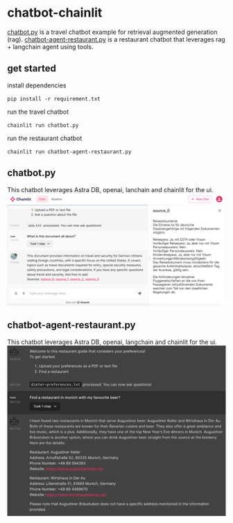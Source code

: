 # chatbot-chainlit
[chatbot.py](./chatbot.py) is a travel chatbot example for retrieval augmented generation (rag). [chatbot-agent-restaurant.py](./chatbot-agent-restaurant.py) is a restaurant chatbot that leverages rag + langchain agent using tools.  

## get started
install dependencies
```
pip install -r requirement.txt
```
run the travel chatbot
```
chainlit run chatbot.py
```
run the restaurant chatbot
```
chainlit run chatbot-agent-restaurant.py
```
## chatbot.py
This chatbot leverages Astra DB, openai, lanchain and chainlit for the ui.
![alt text](./ui.png)
## chatbot-agent-restaurant.py
This chatbot leverages Astra DB, openai, langchain and chainlit for the ui.
![alt text](./ui-agent-restaurant.png)
